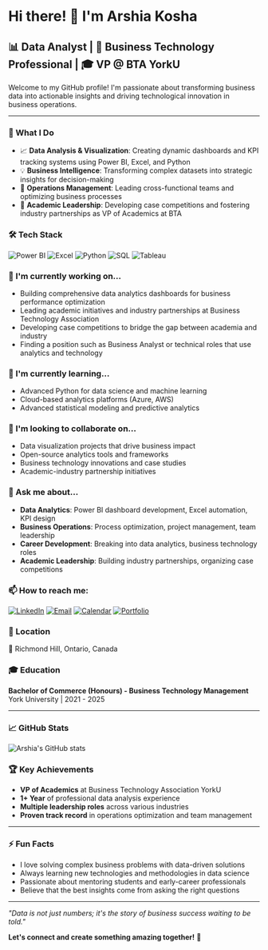 # Hi there! 👋 I'm Arshia Kosha

## 📊 Data Analyst | 💼 Business Technology Professional | 🎓 VP @ BTA YorkU

Welcome to my GitHub profile! I'm passionate about transforming business data into actionable insights and driving technological innovation in business operations.

---

### 🚀 What I Do
- 📈 **Data Analysis & Visualization**: Creating dynamic dashboards and KPI tracking systems using Power BI, Excel, and Python
- 💡 **Business Intelligence**: Transforming complex datasets into strategic insights for decision-making
- 🏢 **Operations Management**: Leading cross-functional teams and optimizing business processes
- 🎯 **Academic Leadership**: Developing case competitions and fostering industry partnerships as VP of Academics at BTA

### 🛠️ Tech Stack
![Power BI](https://img.shields.io/badge/-Power%20BI-F2C811?style=flat-square&logo=powerbi&logoColor=black)
![Excel](https://img.shields.io/badge/-Excel-217346?style=flat-square&logo=microsoft-excel&logoColor=white)
![Python](https://img.shields.io/badge/-Python-3776AB?style=flat-square&logo=python&logoColor=white)
![SQL](https://img.shields.io/badge/-SQL-4479A1?style=flat-square&logo=mysql&logoColor=white)
![Tableau](https://img.shields.io/badge/-Tableau-E97627?style=flat-square&logo=tableau&logoColor=white)

### 🔭 I'm currently working on...
- Building comprehensive data analytics dashboards for business performance optimization
- Leading academic initiatives and industry partnerships at Business Technology Association
- Developing case competitions to bridge the gap between academia and industry
- Finding a position such as Business Analyst or technical roles that use analytics and technology

### 🌱 I'm currently learning...
- Advanced Python for data science and machine learning
- Cloud-based analytics platforms (Azure, AWS)
- Advanced statistical modeling and predictive analytics

### 👯 I'm looking to collaborate on...
- Data visualization projects that drive business impact
- Open-source analytics tools and frameworks
- Business technology innovations and case studies
- Academic-industry partnership initiatives

### 💬 Ask me about...
- **Data Analytics**: Power BI dashboard development, Excel automation, KPI design
- **Business Operations**: Process optimization, project management, team leadership
- **Career Development**: Breaking into data analytics, business technology roles
- **Academic Leadership**: Building industry partnerships, organizing case competitions

### 📫 How to reach me:
[![LinkedIn](https://img.shields.io/badge/-LinkedIn-0A66C2?style=flat-square&logo=linkedin&logoColor=white)](https://www.linkedin.com/in/arshiakosha)
[![Email](https://img.shields.io/badge/-Email-EA4335?style=flat-square&logo=gmail&logoColor=white)](mailto:arshia.kosha81@gmail.com)
[![Calendar](https://img.shields.io/badge/-Schedule%20Meeting-4285F4?style=flat-square&logo=google-calendar&logoColor=white)](https://calendly.com/arshia-kosha81/30min)
[![Portfolio](https://img.shields.io/badge/-Portfolio-000000?style=flat-square&logo=github&logoColor=white)](https://arshiakosha.github.io)

### 📍 Location
📌 Richmond Hill, Ontario, Canada

### 🎓 Education
**Bachelor of Commerce (Honours) - Business Technology Management**  
York University | 2021 - 2025

---

### 📈 GitHub Stats
![Arshia's GitHub stats](https://github-readme-stats.vercel.app/api?username=Arshiakosha&show_icons=true&theme=gradient)

### 🏆 Key Achievements
- **VP of Academics** at Business Technology Association YorkU
- **1+ Year** of professional data analysis experience
- **Multiple leadership roles** across various industries
- **Proven track record** in operations optimization and team management

---

### ⚡ Fun Facts
- I love solving complex business problems with data-driven solutions
- Always learning new technologies and methodologies in data science
- Passionate about mentoring students and early-career professionals
- Believe that the best insights come from asking the right questions

---

*"Data is not just numbers; it's the story of business success waiting to be told."*

**Let's connect and create something amazing together!** 🚀
